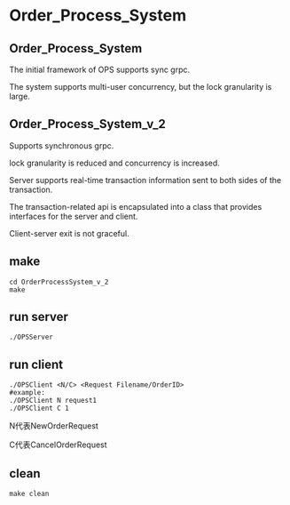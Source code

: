 # Order_Process_System
## Order_Process_System
The initial framework of OPS supports sync grpc. 

The system supports multi-user concurrency, but the lock granularity is large.
## Order_Process_System_v_2
Supports synchronous grpc. 

lock granularity is reduced and concurrency is increased. 

Server supports real-time transaction information sent to both sides of the transaction. 

The transaction-related api is encapsulated into a class that provides interfaces for the server and client.

Client-server exit is not graceful.
## make
```
cd OrderProcessSystem_v_2
make
```
## run server
```
./OPSServer
```
## run client
```
./OPSClient <N/C> <Request Filename/OrderID>
#example:
./OPSClient N request1
./OPSClient C 1
```
N代表NewOrderRequest

C代表CancelOrderRequest

## clean
```
make clean
```
